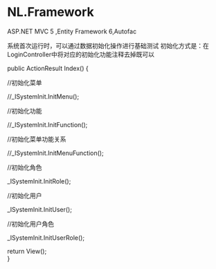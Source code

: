 # NL.Framework
ASP.NET MVC 5 ,Entity Framework 6,Autofac


系统首次运行时，可以通过数据初始化操作进行基础测试
初始化方式是：在LoginController中将对应的初始化功能注释去掉既可以

public ActionResult Index()
{

   //初始化菜单
   
   //_ISystemInit.InitMenu();
   
   //初始化功能
   
   //_ISystemInit.InitFunction();
   
   //初始化菜单功能关系
   
   //_ISystemInit.InitMenuFunction();
   
   //初始化角色
   
   _ISystemInit.InitRole();
   
   //初始化用户
   
   _ISystemInit.InitUser();
   
   //初始化用户角色
   
   _ISystemInit.InitUserRole();
   
   return View();        
}

